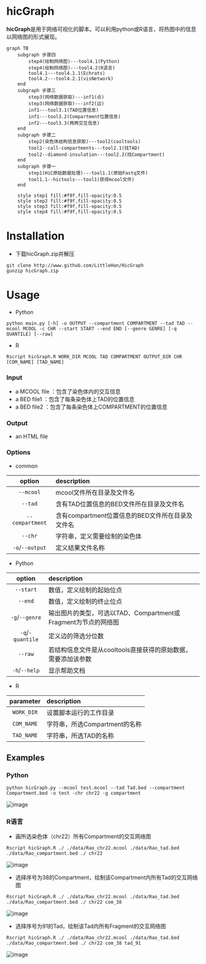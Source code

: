 # hicGraph

​        **hicGraph**是用于网络可视化的脚本。可以利用python或R语言，将热图中的信息以网络图的形式展现。

```mermaid
graph TB
	subgraph 步骤四
		step4(绘制网络图)---tool4.1(Python)
		step4(绘制网络图)---tool4.2(R语言)
		tool4.1---tool4.1.1(Echrats)
		tool4.2---tool4.2.1(visNetwork)
	end
	subgraph 步骤三
		step3(网络数据获取)---inf1(点)
		step3(网络数据获取)---inf2(边)
		inf1---tool3.1(TAD位置信息)
		inf1---tool3.2(Compartment位置信息)
		inf2---tool3.3(两两交互信息)
	end
	subgraph 步骤二	
		step2(染色体结构信息获取)---tool2(cooltools)
		tool2--call-compartments---tool2.1(找TAD)
		tool2--diamond-insulation---tool2.2(找Compartment)
	end
	subgraph 步骤一
		step1(HiC原始数据处理)---tool1.1(原始Fastq文件)
		tool1.1--hictools---tool1(获得mcool文件)
	end

	style step1 fill:#f9f,fill-opacity:0.5
	style step2 fill:#f9f,fill-opacity:0.5
	style step3 fill:#f9f,fill-opacity:0.5
	style step4 fill:#f9f,fill-opacity:0.5
```



# Installation

- 下载hicGraph.zip并解压

```shell
git clone http://www.github.com/LittleHan/HicGraph
gunzip hicGraph.zip
```



# Usage

- Python

```shell
python main.py [-h] -o OUTPUT --compartment COMPARTMENT --tad TAD --mcool MCOOL -c CHR --start START --end END [--genre GENRE] [-q QUANTILE] [--raw]
```

- R

```shell
Rscript hicGraph.R WORK_DIR MCOOL TAD COMPARTMENT OUTPUT_DIR CHR [COM_NAME] [TAD_NAME]
```

### Input

- a MCOOL file ：包含了染色体内的交互信息
- a BED file1 ：包含了每条染色体上TAD的位置信息
- a BED file2 ：包含了每条染色体上COMPARTMENT的位置信息

### Output

- an HTML file

### Options

- common

|     option      | description                                      |
| :-------------: | :----------------------------------------------- |
|    `--mcool`    | mcool文件所在目录及文件名                        |
|     `--tad`     | 含有TAD位置信息的BED文件所在目录及文件名         |
| `--compartment` | 含有compartment位置信息的BED文件所在目录及文件名 |
|     `--chr`     | 字符串，定义需要绘制的染色体                     |
| `-o`/`--output` | 定义结果文件名称                                 |

- Python

|      option      | description                                                  |
| :--------------: | :----------------------------------------------------------- |
|    `--start`     | 数值，定义绘制的起始位点                                     |
|     `--end`      | 数值，定义绘制的终止位点                                     |
|  `-g`/`--genre`  | 输出图片的类型，可选以TAD、Compartment或Fragment为节点的网络图 |
| `-q`/`-quantile` | 定义边的筛选分位数                                           |
|     `--raw`      | 若结构信息文件是从cooltools直接获得的原始数据，需要添加该参数 |
|  `-h`/`--help`   | 显示帮助文档                                                 |

- R

| parameter  | description                   |
| :--------: | :---------------------------- |
| `WORK_DIR` | 设置脚本运行的工作目录        |
| `COM_NAME` | 字符串，所选Compartment的名称 |
| `TAD_NAME` | 字符串，所选TAD的名称         |



## Examples

### Python

```shell
python hicGraph.py --mcool test.mcool --tad Tad.bed --compartment Compartment.bed -o test -chr chr22 -g compartment
```

![image](https://github.com/LittleHan/HicGraph/test/result/Python-plot1.png)

### R语言

- 画所选染色体（chr22）所有Compartment的交互网络图

```shell
Rscript hicGraph.R ./ ./data/Rao_chr22.mcool ./data/Rao_tad.bed ./data/Rao_compartment.bed ./ chr22
```

![image](https://github.com/LittleHannah/HicGraph/tree/master/result/R-plot1.png)

- 选择序号为38的Compartment，绘制该Compartment内所有Tad的交互网络图

```shell
Rscript hicGraph.R ./ ./data/Rao_chr22.mcool ./data/Rao_tad.bed ./data/Rao_compartment.bed ./ chr22 com_38
```

![image](https://github.com/LittleHannah/HicGraph/tree/master/result/R-plot2.png)

- 选择序号为91的Tad，绘制该Tad内所有Fragment的交互网络图

``` shell
Rscript hicGraph.R ./ ./data/Rao_chr22.mcool ./data/Rao_tad.bed ./data/Rao_compartment.bed ./ chr22 com_38 tad_91
```

![image](https://github.com/LittleHannah/HicGraph/tree/master/result/R-plot3.png)

